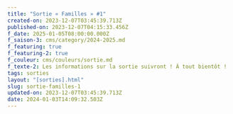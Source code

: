 ```yaml
---
title: "Sortie « Familles » #1"
created-on: 2023-12-07T03:45:39.713Z
published-on: 2023-12-07T04:15:33.456Z
f_date: 2025-01-05T08:00:00.000Z
f_saison-3: cms/category/2024-2025.md
f_featuring: true
f_featuring-2: true
f_couleur: cms/couleurs/sortie.md
f_texte-2: Les informations sur la sortie suivront ! À tout bientôt !
tags: sorties
layout: "[sorties].html"
slug: sortie-familles-1
updated-on: 2023-12-07T03:45:39.713Z
date: 2024-01-03T14:09:32.503Z
---
```

